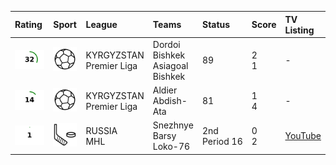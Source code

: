 | Rating                                                                                                                                 | Sport                                                                                                            | League                     | Teams                              | Status        | Score   | TV Listing                                                     |
|:---------------------------------------------------------------------------------------------------------------------------------------|:-----------------------------------------------------------------------------------------------------------------|:---------------------------|:-----------------------------------|:--------------|:--------|:---------------------------------------------------------------|
| <img src="https://raw.githubusercontent.com/BlakeDuncan25/Donut-SVG-Ratings/bac4e4a278175106499642192132b1786a9aec38/32.svg" alt="32"> | <img src="https://raw.githubusercontent.com/BlakeDuncan25/Donut-SVG-Ratings/master/soccer.png" alt="Soccer">     | KYRGYZSTAN<br>Premier Liga | Dordoi Bishkek<br>Asiagoal Bishkek | 89            | 2<br>1  | -                                                              |
| <img src="https://raw.githubusercontent.com/BlakeDuncan25/Donut-SVG-Ratings/bac4e4a278175106499642192132b1786a9aec38/14.svg" alt="14"> | <img src="https://raw.githubusercontent.com/BlakeDuncan25/Donut-SVG-Ratings/master/soccer.png" alt="Soccer">     | KYRGYZSTAN<br>Premier Liga | Aldier<br>Abdish-Ata               | 81            | 1<br>4  | -                                                              |
| <img src="https://raw.githubusercontent.com/BlakeDuncan25/Donut-SVG-Ratings/bac4e4a278175106499642192132b1786a9aec38/1.svg" alt="1">   | <img src="https://raw.githubusercontent.com/BlakeDuncan25/Donut-SVG-Ratings/master/hockey.png" alt="Ice Hockey"> | RUSSIA<br>MHL              | Snezhnye Barsy<br>Loko-76          | 2nd Period 16 | 0<br>2  | <a href="https://www.youtube.com/@mhl_rus/streams">YouTube</a> |